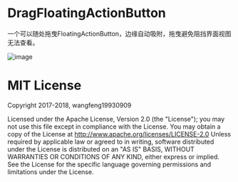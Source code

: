 # DragFloatingActionButton
一个可以随处拖曳FloatingActionButton，边缘自动吸附，拖曳避免阻挡界面视图无法查看。

![image](https://github.com/wangfeng19930909/DragFloatingActionButton/blob/master/screenshot/1543217567144_video.gif)


MIT License
=================================== 
Copyright 2017-2018, wangfeng19930909

   Licensed under the Apache License, Version 2.0 (the "License");
   you may not use this file except in compliance with the License.
   You may obtain a copy of the License at http://www.apache.org/licenses/LICENSE-2.0
   Unless required by applicable law or agreed to in writing, software
   distributed under the License is distributed on an "AS IS" BASIS,
   WITHOUT WARRANTIES OR CONDITIONS OF ANY KIND, either express or implied.
   See the License for the specific language governing permissions and
   limitations under the License.
